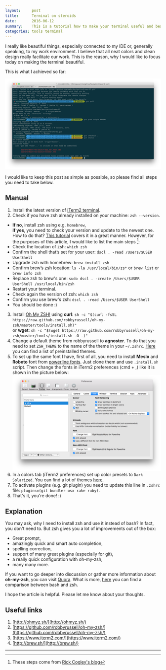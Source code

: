 ```yaml
---
layout:     post
title:      Terminal on steroids
date:       2016-06-12
summary:    This is a tutorial how to make your terminal useful and beautiful.
categories: tools terminal
---
```


I really like beautiful things, especially connected to my IDE or, generally speaking,
to my work environment. I believe that all neat colors and clean design really facilitate
our work. This is the reason, why I would like to focus today on making the terminal
beautiful.

This is what I achieved so far:

![My Terminal](/images/2016-06-12-terminal.png)

I would like to keep this post as simple as possible, so please find
all steps you need to take below.

## Manual

1. Install the latest version of [iTerm2 terminal](https://www.iterm2.com/).
2. Check if you have zsh already installed on your machine: `zsh --version`.
* **If no**, install zsh using e.g. `homebrew`,   
**if yes**, you need to check your version and update to the newest one.  
How to do that? [This tutorial](http://rick.cogley.info/post/use-homebrew-zsh-instead-of-the-osx-default/)
covers it in a great manner. However, for the purposes of this article, I would like to
list the main steps [^1]:    
* Check the location of zsh: `which zsh`
* Confirm the shell that’s set for your user: `dscl . -read /Users/$USER UserShell`
* Upgrade zsh with homebrew: `brew install zsh`
* Confirm brew’s zsh location: `ls -la /usr/local/bin/zs*` or `brew list` or `brew info zsh`
* Replace zsh to brew's one: `sudo dscl . -create /Users/$USER UserShell /usr/local/bin/zsh`
* Restart your terminal.
* Check again the version of zsh: `which zsh`
* Confirm you use brew's zsh: `dscl . -read /Users/$USER UserShell`
* You should be done :)
3. Install [Oh My ZSH!](http://ohmyz.sh/) using **curl**: `sh -c "$(curl -fsSL https://raw.github.com/robbyrussell/oh-my-zsh/master/tools/install.sh)"`   
or **wget**: `sh -c "$(wget https://raw.github.com/robbyrussell/oh-my-zsh/master/tools/install.sh -O -)"`
4. Change a default theme from robbyrussell to **agnoster**. To do that you need to set `ZSH_THEME` to the name of the theme in your `~/.zshrc`. [Here](https://github.com/robbyrussell/oh-my-zsh/wiki/Themes) you can find a list of preinstalled themes.
5. To set up the same font I have, first of all, you need to install **Meslo** and **Roboto** font from [powerline fonts](https://github.com/powerline/fonts). Just clone them and use `.install.sh` script. Then change the fonts in iTerm2 preferences (cmd + ,) like it is shown in the picture below:
![My text settings](/images/2016-06-12-terminal-font-preferences.png)
6. In a colors tab (iTerm2 preferences) set up color presets to `Dark Solarized`. You can find a lot of themes [here](http://iterm2colorschemes.com/).
7. To activate plugins (e.g. git plugin) you need to update this line in `.zshrc` file: `plugins=(git bundler osx rake ruby)`.
8. That's it, you're done! :)

## Explanation
You may ask, why I need to install zsh and use it instead of bash? In fact, you don't need to. But zsh gives you a lot of improvements out of the box:  

* Great prompt,
* amazingly quick and smart auto completion,
* spelling correction,
* support of many great plugins (especially for git),
* a really quick configuration with oh-my-zsh,
* many many more.

If you want to go deeper into discussion or gather more information about **oh-my-zsh**, you can visit [Quora](https://www.quora.com/What-are-the-advantages-and-disadvantages-of-using-zsh-instead-of-bash-or-other-shells). What is more, [here](https://www.quora.com/What-is-the-difference-between-bash-and-zsh) you can find a comparison between bash and zsh.

I hope the article is helpful. Please let me know about your thoughts.

## Useful links
1. [http://ohmyz.sh/](http://ohmyz.sh/)
2. [https://github.com/robbyrussell/oh-my-zsh/](https://github.com/robbyrussell/oh-my-zsh/)
3. [https://www.iterm2.com/](https://www.iterm2.com/)
4. [http://brew.sh/](http://brew.sh/)

---
[^1]: These steps come from [Rick Cogley's blog](http://rick.cogley.info/post/use-homebrew-zsh-instead-of-the-osx-default/)

